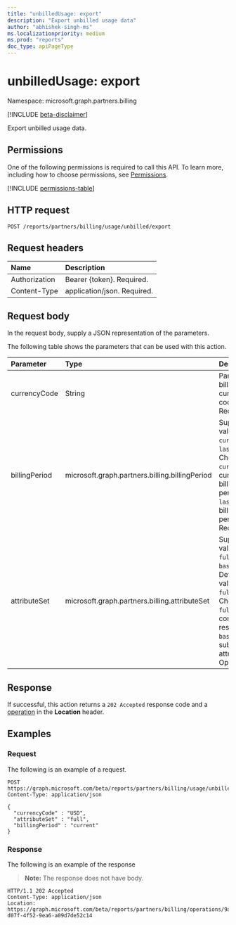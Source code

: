 ```yaml
---
title: "unbilledUsage: export"
description: "Export unbilled usage data"
author: "abhishek-singh-ms"
ms.localizationpriority: medium
ms.prod: "reports"
doc_type: apiPageType
---
```


# unbilledUsage: export
Namespace: microsoft.graph.partners.billing

[!INCLUDE [beta-disclaimer](../../includes/beta-disclaimer.md)]

Export unbilled usage data.

## Permissions
One of the following permissions is required to call this API. To learn more, including how to choose permissions, see [Permissions](/graph/permissions-reference).

<!-- {
  "blockType": "permissions",
  "name": "partners-permissions"
}
-->
[!INCLUDE [permissions-table](../includes/permissions/partners-permissions.md)]

## HTTP request

<!-- {
  "blockType": "ignored"
}
-->
``` http
POST /reports/partners/billing/usage/unbilled/export
```

## Request headers
|Name|Description|
|:---|:---|
|Authorization|Bearer {token}. Required.|
|Content-Type|application/json. Required.|

## Request body
In the request body, supply a JSON representation of the parameters.

The following table shows the parameters that can be used with this action.

|Parameter|Type|Description|
|:---|:---|:---|
|currencyCode|String|Partner billing currency code. Required.|
|billingPeriod|microsoft.graph.partners.billing.billingPeriod|Supported values are: `current`and `last`. Choose `current` for current billing period and `last` for last billing period. Required.|
|attributeSet|microsoft.graph.partners.billing.attributeSet|Supported values are: `full`and `basic`. Default value is `full`. Choose `full` for a complete response or `basic` for a subset of attributes. Optional.|



## Response

If successful, this action returns a `202 Accepted` response code and a [operation](../resources/partners-billing-operation.md) in the **Location** header.

## Examples

### Request
The following is an example of a request.
<!-- {
  "blockType": "request",
  "name": "unbilledusagethis.export"
}
-->
``` http
POST https://graph.microsoft.com/beta/reports/partners/billing/usage/unbilled/export
Content-Type: application/json

{
  "currencyCode" : "USD",
  "attributeSet" : "full",
  "billingPeriod" : "current"
}
```


### Response
The following is an example of the response
>**Note:** The response does not have body.
<!-- {
  "blockType": "response",
  "truncated": true
}
-->
``` http
HTTP/1.1 202 Accepted
Content-Type: application/json
Location: https://graph.microsoft.com/beta/reports/partners/billing/operations/9ab9cb54-d07f-4f52-9ea6-a09d7de52c14

```

